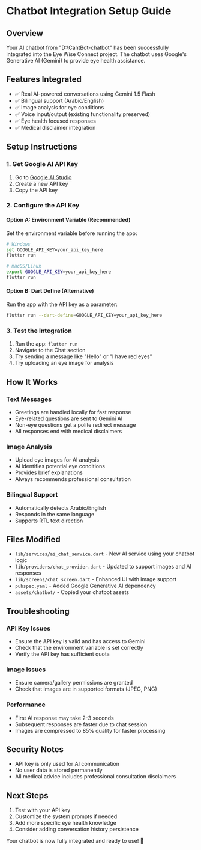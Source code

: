 # Chatbot Integration Setup Guide

## Overview
Your AI chatbot from "D:\CahtBot-chatbot" has been successfully integrated into the Eye Wise Connect project. The chatbot uses Google's Generative AI (Gemini) to provide eye health assistance.

## Features Integrated
- ✅ Real AI-powered conversations using Gemini 1.5 Flash
- ✅ Bilingual support (Arabic/English)
- ✅ Image analysis for eye conditions
- ✅ Voice input/output (existing functionality preserved)
- ✅ Eye health focused responses
- ✅ Medical disclaimer integration

## Setup Instructions

### 1. Get Google AI API Key
1. Go to [Google AI Studio](https://makersuite.google.com/app/apikey)
2. Create a new API key
3. Copy the API key

### 2. Configure the API Key

#### Option A: Environment Variable (Recommended)
Set the environment variable before running the app:
```bash
# Windows
set GOOGLE_API_KEY=your_api_key_here
flutter run

# macOS/Linux
export GOOGLE_API_KEY=your_api_key_here
flutter run
```

#### Option B: Dart Define (Alternative)
Run the app with the API key as a parameter:
```bash
flutter run --dart-define=GOOGLE_API_KEY=your_api_key_here
```

### 3. Test the Integration
1. Run the app: `flutter run`
2. Navigate to the Chat section
3. Try sending a message like "Hello" or "I have red eyes"
4. Try uploading an eye image for analysis

## How It Works

### Text Messages
- Greetings are handled locally for fast response
- Eye-related questions are sent to Gemini AI
- Non-eye questions get a polite redirect message
- All responses end with medical disclaimers

### Image Analysis
- Upload eye images for AI analysis
- AI identifies potential eye conditions
- Provides brief explanations
- Always recommends professional consultation

### Bilingual Support
- Automatically detects Arabic/English
- Responds in the same language
- Supports RTL text direction

## Files Modified
- `lib/services/ai_chat_service.dart` - New AI service using your chatbot logic
- `lib/providers/chat_provider.dart` - Updated to support images and AI responses
- `lib/screens/chat_screen.dart` - Enhanced UI with image support
- `pubspec.yaml` - Added Google Generative AI dependency
- `assets/chatbot/` - Copied your chatbot assets

## Troubleshooting

### API Key Issues
- Ensure the API key is valid and has access to Gemini
- Check that the environment variable is set correctly
- Verify the API key has sufficient quota

### Image Issues
- Ensure camera/gallery permissions are granted
- Check that images are in supported formats (JPEG, PNG)

### Performance
- First AI response may take 2-3 seconds
- Subsequent responses are faster due to chat session
- Images are compressed to 85% quality for faster processing

## Security Notes
- API key is only used for AI communication
- No user data is stored permanently
- All medical advice includes professional consultation disclaimers

## Next Steps
1. Test with your API key
2. Customize the system prompts if needed
3. Add more specific eye health knowledge
4. Consider adding conversation history persistence

Your chatbot is now fully integrated and ready to use! 🎉
